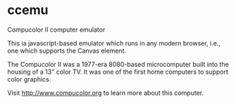 ccemu
=====

Compucolor II computer emulator

This ia javascript-based emulator which runs in any modern browser, i.e., one which supports the Canvas element.

The Compucolor II was a 1977-era 8080-based microcomputer built into the housing of a 13" color TV.  It was one of the first home computers to support color graphics.

Visit http://www.compucolor.org to learn more about this computer.
